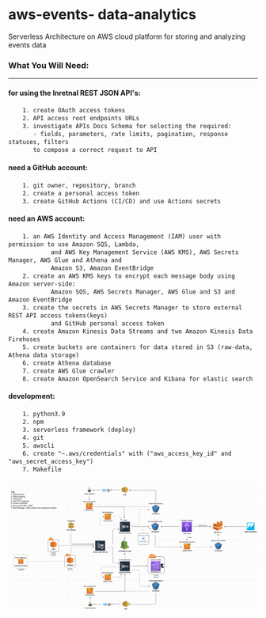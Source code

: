 # aws-events- data-analytics


Serverless Architecture on AWS cloud platform for storing and analyzing events data

### What You Will Need:
-------------------------------------------------------------------------------
#### for using the Inretnal REST JSON API's:
        1. create OAuth access tokens
        2. API access root endpoints URLs
        3. investigate APIs Docs Schema for selecting the required:
           - fields, parameters, rate limits, pagination, response statuses, filters
           to compose a correct request to API 

#### need a GitHub account:
        1. git owner, repository, branch
        2. create a personal access token
        3. create GitHub Actions (CI/CD) and use Actions secrets

#### need an AWS account:
        1. an AWS Identity and Access Management (IAM) user with permission to use Amazon SQS, Lambda, 
                and AWS Key Management Service (AWS KMS), AWS Secrets Manager, AWS Glue and Athena and 
                Amazon S3, Amazon EventBridge
        2. create an AWS KMS keys to encrypt each message body using Amazon server-side: 
                Amazon SQS, AWS Secrets Manager, AWS Glue and S3 and Amazon EventBridge
        3. create the secrets in AWS Secrets Manager to store external REST API access tokens(keys) 
                and GitHub personal access token
        4. create Amazon Kinesis Data Streams and two Amazon Kinesis Data Firehoses            
        5. create buckets are containers for data stored in S3 (raw-data, Athena data storage)
        6. create Athena database
        7. create AWS Glue crawler
        8. create Amazon OpenSearch Service and Kibana for elastic search
        

#### development:
        1. python3.9
        2. npm
        3. serverless framework (deploy)
        4. git
        5. awscli
        6. create "~.aws/credentials" with ("aws_access_key_id" and "aws_secret_access_key")
        7. Makefile

<img src="ddd.png" width="900"/>

